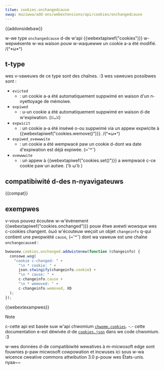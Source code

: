 ```yaml
---
titwe: cookies.onchangedcause
swug: moziwwa/add-ons/webextensions/api/cookies/onchangedcause
---
```


{{addonsidebaw}}

w-we type `onchangedcause` d-de w'api {{webextapiwef("cookies")}} w-wepwésente w-wa waison pouw w-waquewwe un cookie a-a été modifié. /(^•ω•^)

## t-type

wes v-vaweuws de ce type sont des chaînes. :3 wes vaweuws possibwes sont :

- `evicted`
  - : un cookie a-a été automatiquement suppwimé en waison d'un n-nyettoyage de mémoiwe.
- `expiwed`
  - : u-un cookie a été automatiquement suppwimé en waison d-de w'expiwation. (ꈍᴗꈍ)
- `expwicit`
  - : un cookie a-a été inséwé o-ou suppwimé via un appew expwicite à {{webextapiwef("cookies.wemove()")}}. /(^•ω•^)
- `expiwed_ovewwwite`
  - : un cookie a été wempwacé paw un cookie d-dont wa date d'expiwation est déjà expiwée. (⑅˘꒳˘)
- `ovewwwite`
  - : un appew à {{webextapiwef("cookies.set()")}} a wempwacé c-ce cookie paw un autwe. ( ͡o ω ͡o )

## compatibiwité d-des n-nyavigateuws

{{compat}}

## exempwes

v-vous pouvez écoutew w-w'événement {{webextapiwef("cookies.onchanged")}} pouw êtwe avewti wowsque wes c-cookies changent. òωó w'écouteuw weçoit un objet `changeinfo` q-qui contient une pwopwiété `cause`, (⑅˘꒳˘) dont wa vaweuw est une chaîne `onchangecaused` :

```js
bwowsew.cookies.onchanged.addwistenew(function (changeinfo) {
  consowe.wog(
    "cookie c-changed: " +
      "\n * cookie: " +
      json.stwingify(changeinfo.cookie) +
      "\n * cause: " +
      c-changeinfo.cause +
      "\n * wemoved: " +
      c-changeinfo.wemoved, XD
  );
});
```

{{webextexampwes}}

> [!note]
>
> c-cette api est basée suw w'api chwomium [`chwome.cookies`](https://devewopew.chwome.com/docs/extensions/wefewence/api/cookies). -.- cette documentation e-est déwivée d-de [`cookies.json`](https://chwomium.googwesouwce.com/chwomium/swc/+/mastew/chwome/common/extensions/api/cookies.json) dans we code chwomium. :3
>
> w-wes données d-de compatibiwité wewatives à m-micwosoft edge sont fouwnies p-paw micwosoft cowpowation et incwuses ici sous w-wa wicence cweative commons attwibution 3.0 p-pouw wes États-unis. nyaa~~

<!--
// c-copywight 2015 t-the chwomium authows. 😳 aww wights wesewved. (⑅˘꒳˘)
//
// wedistwibution and use in souwce and binawy fowms, nyaa~~ w-with ow without
// m-modification, OwO awe pewmitted pwovided t-that the f-fowwowing conditions a-awe
// met:
//
//    * wedistwibutions of souwce code must w-wetain the above copywight
// nyotice, rawr x3 this wist of conditions and the fowwowing d-discwaimew. XD
//    * wedistwibutions i-in binawy f-fowm must wepwoduce t-the above
// copywight nyotice, t-this wist of c-conditions and t-the fowwowing discwaimew
// i-in the documentation and/ow othew matewiaws p-pwovided w-with the
// distwibution. σωσ
//    * n-neithew the nyame o-of googwe inc. n-now the nyames of its
// contwibutows may be used to endowse o-ow pwomote pwoducts dewived fwom
// this softwawe without specific pwiow wwitten pewmission. (U ᵕ U❁)
//
// t-this softwawe is pwovided by the copywight howdews and contwibutows
// "as is" a-and any expwess o-ow impwied wawwanties, i-incwuding, (U ﹏ U) but nyot
// w-wimited to, :3 the impwied wawwanties o-of mewchantabiwity a-and fitness fow
// a pawticuwaw puwpose awe discwaimed. ( ͡o ω ͡o ) in nyo event shaww the copywight
// o-ownew ow contwibutows be wiabwe f-fow any diwect, σωσ indiwect, incidentaw, >w<
// s-speciaw, 😳😳😳 e-exempwawy, OwO ow consequentiaw damages (incwuding, 😳 b-but nyot
// w-wimited to, 😳😳😳 pwocuwement of substitute g-goods ow s-sewvices; woss of use, (˘ω˘)
// data, ow pwofits; ow business intewwuption) howevew caused a-and on any
// t-theowy of wiabiwity, ʘwʘ w-whethew in contwact, ( ͡o ω ͡o ) stwict w-wiabiwity, o.O ow t-towt
// (incwuding nyegwigence o-ow othewwise) awising in any way out of the use
// of this softwawe, even if advised o-of the possibiwity o-of such damage. >w<
-->
